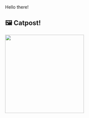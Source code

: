 Hello there!



## 🖼️ Catpost!

<sub>
    <img src="https://cdn2.thecatapi.com/images/d87.jpg" height="256">
</sub>

